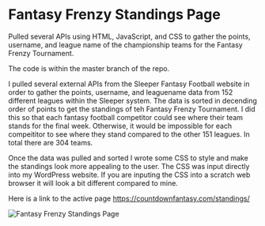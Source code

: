 # Fantasy Frenzy Standings Page
Pulled several APIs using HTML, JavaScript, and CSS to gather the points, username, and league name of the championship teams for the Fantasy Frenzy Tournament.

The code is within the master branch of the repo. 

I pulled several external APIs from the Sleeper Fantasy Football website in order to gather the points, username, and leaguename data from 152 different leagues within the Sleeper system. The data is sorted in decending order of points to get the standings of teh Fantasy Frenzy Tournament. I did this so that each fantasy football competitor could see where their team stands for the final week. Otherwise, it would be impossible for each compeititor to see where they stand compared to the other 151 leagues. In total there are 304 teams. 

Once the data was pulled and sorted I wrote some CSS to style and make the standings look more appealing to the user. The CSS was input directly into my WordPress website. If you are inputing the CSS into a scratch web browser it will look a bit different compared to mine.

Here is a link to the active page https://countdownfantasy.com/standings/

<img alt="Fantasy Frenzy Standings Page" src="https://i.imgur.com/TJltn0H.png" />
